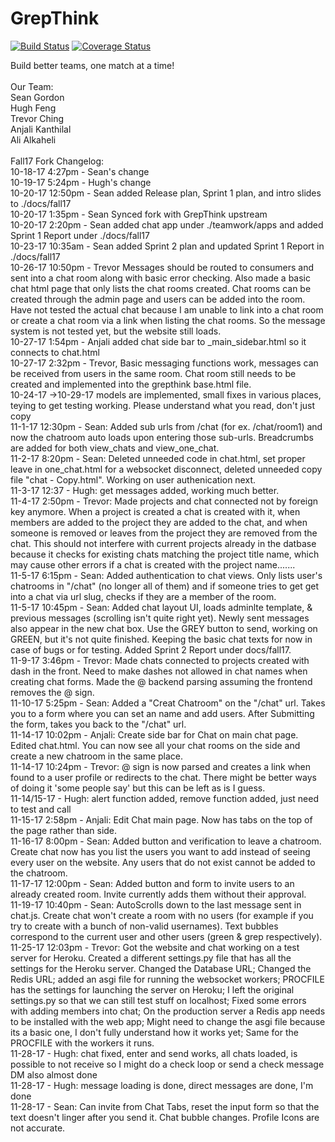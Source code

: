 GrepThink
========

[![Build Status](https://travis-ci.org/grepthink/grepthink.svg?branch=master)](https://travis-ci.org/grepthink/grepthink)
[![Coverage Status](https://coveralls.io/repos/github/grepthink/grepthink/badge.svg?branch=production)](https://coveralls.io/github/grepthink/grepthink?branch=production)

Build better teams, one match at a time!<br /><br />
Our Team:<br />
Sean Gordon<br />
Hugh Feng<br />
Trevor Ching<br />
Anjali Kanthilal<br />
Ali Alkaheli<br />
<br />
Fall17 Fork Changelog:<br />
10-18-17 4:27pm - Sean's change<br />
10-19-17 5:24pm - Hugh's change<br />
10-20-17 12:50pm - Sean added Release plan, Sprint 1 plan, and intro slides to ./docs/fall17<br />
10-20-17 1:35pm - Sean Synced fork with GrepThink upstream<br />
10-20-17 2:20pm - Sean added chat app under ./teamwork/apps and added Sprint 1 Report under ./docs/fall17<br />
10-23-17 10:35am - Sean added Sprint 2 plan and updated Sprint 1 Report in ./docs/fall17<br />
10-26-17 10:50pm - Trevor Messages should be routed to consumers and sent into a chat room along with basic error checking. Also made a basic chat html page
that only lists the chat rooms created. Chat rooms can be created through the admin page and users can be added into the room. Have not tested the actual chat
because I am unable to link into a chat room or create a chat room via a link when listing the chat rooms. So the message system is not tested yet, but the website
still loads.<br />
10-27-17 1:54pm - Anjali added chat side bar to _main_sidebar.html so it connects to chat.html<br />
10-27-17 2:32pm - Trevor, Basic messaging functions work, messages can be received from users in the same room.
Chat room still needs to be created and implemented into the grepthink base.html file.<br />
10-24-17 ->10-29-17 models are implemented, small fixes in various places, teying to get testing working. Please understand what you read, don't just copy<br />
11-1-17 12:30pm - Sean: Added sub urls from /chat (for ex. /chat/room1) and now the chatroom auto loads upon entering those sub-urls. Breadcrumbs are added for both view_chats and view_one_chat.<br />
11-2-17 8:20pm - Sean: Deleted unneeded code in chat.html, set proper leave in one_chat.html for a websocket disconnect, deleted unneeded copy file "chat - Copy.html". Working on user authenication next.<br />
11-3-17 12:37 - Hugh: get messages added, working much better.<br />
11-4-17 2:50pm - Trevor: Made projects and chat connected not by foreign key anymore. When a project is created a chat is created with it, when members are added to the project they are added to the
chat, and when someone is removed or leaves from the project they are removed from the chat. This should not interfere with current projects already in the datbase because it checks
for existing chats matching the project title name, which may cause other errors if a chat is created with the project name.......<br />
11-5-17 6:15pm - Sean: Added authentication to chat views. Only lists user's chatrooms in "/chat" (no longer all of them) and if someone tries to get get into a chat via url slug, checks if they are a member of the room.<br />
11-5-17 10:45pm - Sean: Added chat layout UI, loads adminlte template, & previous messages (scrolling isn't quite right yet). Newly sent messages also appear in the new chat box. Use the GREY button to send, working on GREEN, but it's not quite finished. Keeping the basic chat texts for now in case of bugs or for testing. Added Sprint 2 Report under docs/fall17.<br />
11-9-17 3:46pm - Trevor: Made chats connected to projects created with dash in the front. Need to make dashes not allowed in chat names when creating chat forms. Made the @ backend parsing assuming the frontend removes the @ sign. <br />
11-10-17 5:25pm - Sean: Added a "Creat Chatroom" on the "/chat" url. Takes you to a form where you can set an name and add users. After Submitting the form, takes you back to the "/chat" url.<br />
11-14-17 10:02pm - Anjali: Create side bar for Chat on main chat page. Edited chat.html. You can now see all your chat rooms on the side and create a new chatroom in the same place. <br />
11-14-17 10:24pm - Trevor: @ sign is now parsed and creates a link when found to a user profile or redirects to the chat. There might be better ways of doing it 'some people say' but this can be left as is I guess.<br />
11-14/15-17 - Hugh: alert function added, remove function added, just need to test and call<br />
11-15-17 2:58pm - Anjali: Edit Chat main page. Now has tabs on the top of the page rather than side.<br />
11-16-17 8:00pm - Sean: Added button and verification to leave a chatroom. Create chat now has you list the users you want to add instead of seeing every user on the website. Any users that do not exist cannot be added to the chatroom.<br />
11-17-17 12:00pm - Sean: Added button and form to invite users to an already created room. Invite currently adds them without their approval.<br />
11-19-17 10:40pm - Sean: AutoScrolls down to the last message sent in chat.js. Create chat won't create a room with no users (for example if you try to create with a bunch of non-valid usernames). Text bubbles correspond to the current user and other users (green & grep respectively).<br />
11-25-17 12:03pm - Trevor: Got the website and chat working on a test server for Heroku. Created a different settings.py file that has all the settings for the Heroku server.
Changed the Database URL; Changed the Redis URL; added an asgi file for running the websocket workers; PROCFILE has the settings for launching the server on Heroku; I left the original
settings.py so that we can still test stuff on localhost; Fixed some errors with adding members into chat; On the production server a Redis app needs to be installed with the web app;
Might need to change the asgi file because its a basic one, I don't fully understand how it works yet; Same for the PROCFILE with the workers it runs.<br />
11-28-17 - Hugh: chat fixed, enter and send works, all chats loaded, is possible to not receive so I might do a check loop or send a check message DM also almost done<br />
11-28-17 - Hugh: message loading is done, direct messages are done, I'm done<br />
11-28-17 - Sean: Can invite from Chat Tabs, reset the input form so that the text doesn't linger after you send it. Chat bubble changes. Profile Icons are not accurate.<br />
